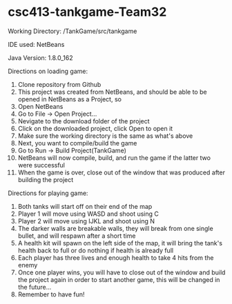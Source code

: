 # csc413-tankgame-Team32
Working Directory: /TankGame/src/tankgame

IDE used: NetBeans

Java Version: 1.8.0_162

Directions on loading game:
1. Clone repository from Github
2. This project was created from NetBeans, and should be able to be opened in NetBeans as a Project, so
3. Open NetBeans
4. Go to File -> Open Project...
5. Nevigate to the download folder of the project
6. Click on the downloaded project, click Open to open it
7. Make sure the working directory is the same as what's above
8. Next, you want to compile/build the game
9. Go to Run -> Build Project(TankGame)
10. NetBeans will now compile, build, and run the game if the latter two were successful
11. When the game is over, close out of the window that was produced after building the project

Directions for playing game:
1. Both tanks will start off on their end of the map
2. Player 1 will move using WASD and shoot using C
3. Player 2 will move using IJKL and shoot using N
4. The darker walls are breakable walls, they will break from one single bullet, and will respawn after a short time
5. A health kit will spawn on the left side of the map, it will bring the tank's health back to full or do nothing if health is already full
6. Each player has three lives and enough health to take 4 hits from the enemy
7. Once one player wins, you will have to close out of the window and build the project again in order to start another game, this will be changed in the future...
8. Remember to have fun!
